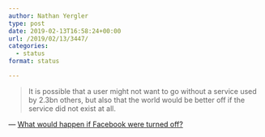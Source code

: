 ```yaml
---
author: Nathan Yergler
type: post
date: 2019-02-13T16:58:24+00:00
url: /2019/02/13/3447/
categories:
  - status
format: status

---
```

> It is possible that a user might not want to go without a service used by 2.3bn others, but also that the world would be better off if the service did not exist at all. 

— [What would happen if Facebook were turned off?][1]

 [1]: https://www.economist.com/finance-and-economics/2019/02/12/what-would-happen-if-facebook-were-turned-off